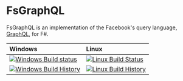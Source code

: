 # FsGraphQL

FsGraphQL is an implementation of the Facebook's query language, [GraphQL](https://graphql.org/), for F#.

| Windows | Linux |
| :------ | :---- |
| [![Windows Build status](https://ci.appveyor.com/api/projects/status/github/fsgraphql/FsGraphQL?branch=dev&svg=true)](https://ci.appveyor.com/project/ivelten/fsgraphql/branch/dev) | [![Linux Build Status](https://travis-ci.org/fsgraphql/FsGraphQL.svg?branch=dev)](https://travis-ci.org/fsgraphql/FsGraphQL?branch=dev) |
| [![Windows Build History](https://buildstats.info/appveyor/chart/ivelten/FsGraphQL?branch=dev&includeBuildsFromPullRequest=false)](https://ci.appveyor.com/project/ivelten/fsgraphql/branch/dev) | [![Linux Build History](https://buildstats.info/travisci/chart/fsgraphql/FsGraphQL?branch=dev&includeBuildsFromPullRequest=false)](https://travis-ci.org/fsgraphql/FsGraphQL?branch=dev) |
